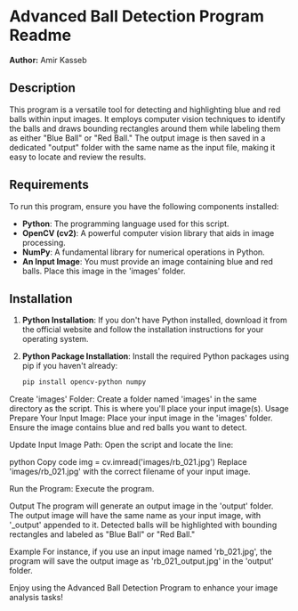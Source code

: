 # Advanced Ball Detection Program Readme

**Author:** Amir Kasseb

## Description

This program is a versatile tool for detecting and highlighting blue and red balls within input images. It employs computer vision techniques to identify the balls and draws bounding rectangles around them while labeling them as either "Blue Ball" or "Red Ball." The output image is then saved in a dedicated "output" folder with the same name as the input file, making it easy to locate and review the results.

## Requirements

To run this program, ensure you have the following components installed:

- **Python**: The programming language used for this script.
- **OpenCV (cv2)**: A powerful computer vision library that aids in image processing.
- **NumPy**: A fundamental library for numerical operations in Python.
- **An Input Image**: You must provide an image containing blue and red balls. Place this image in the 'images' folder.

## Installation

1. **Python Installation**: If you don't have Python installed, download it from the official website and follow the installation instructions for your operating system.

2. **Python Package Installation**: Install the required Python packages using pip if you haven't already:

   ```bash
   pip install opencv-python numpy
Create 'images' Folder: Create a folder named 'images' in the same directory as the script. This is where you'll place your input image(s).
Usage
Prepare Your Input Image: Place your input image in the 'images' folder. Ensure the image contains blue and red balls you want to detect.

Update Input Image Path: Open the script and locate the line:

python
Copy code
img = cv.imread('images/rb_021.jpg')
Replace 'images/rb_021.jpg' with the correct filename of your input image.

Run the Program: Execute the program.

Output
The program will generate an output image in the 'output' folder. The output image will have the same name as your input image, with '_output' appended to it. Detected balls will be highlighted with bounding rectangles and labeled as "Blue Ball" or "Red Ball."

Example
For instance, if you use an input image named 'rb_021.jpg', the program will save the output image as 'rb_021_output.jpg' in the 'output' folder.

Enjoy using the Advanced Ball Detection Program to enhance your image analysis tasks!
